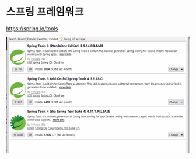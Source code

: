 # 스프링 프레임워크

https://spring.io/tools

![image-20210901162025041](../md-images/image-20210901162025041.png)

